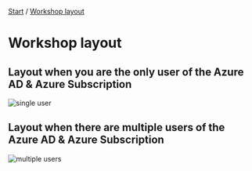 [Start](/CA-Microsoft-WVD_ARM-Workshop/) / [Workshop layout](/CA-Microsoft-WVD_ARM-Workshop/Workshop%20layout)
# Workshop layout

## Layout when you are the only user of the Azure AD & Azure Subscription
![single user](https://michawets.github.io/CA-Microsoft-WVD_ARM-Workshop/images/Workshop%20layout.png)

## Layout when there are multiple users of the Azure AD & Azure Subscription
![multiple users](https://michawets.github.io/CA-Microsoft-WVD_ARM-Workshop/images/Workshop%20layout%20multiple%20users.png)

<script type="text/javascript">
    setTimeout(function() { 
            document.getElementById("sidebar").style.display = "none";
            var x = document.getElementsByClassName('inner'); 
            x[0].style.width = "90%";
            var x = document.getElementsByTagName('h1'); 
            x[0].style.width = "90%";
            x[0].style.textAlign = "center"
            x[0].innerHTML = "Microsoft & Cloud-Architect WVD Workshop"
        }, 250);
</script>